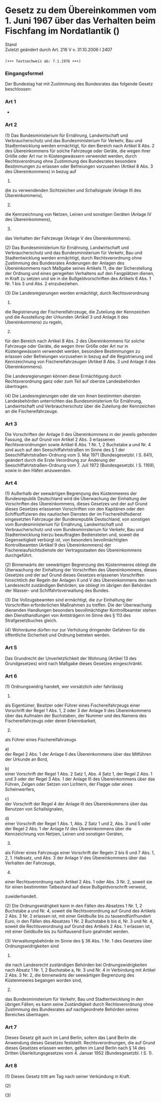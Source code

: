 Gesetz zu dem Übereinkommen vom 1. Juni 1967 über das Verhalten beim Fischfang im Nordatlantik ()
=================================================================================================

Stand  
Zuletzt geändert durch Art. 216 V v. 31.10.2006 I 2407

### 

```
(+++ Textnachweis ab: 7.1.1976 +++)
```

### Eingangsformel

Der Bundestag hat mit Zustimmung des Bundesrates das folgende Gesetz beschlossen:

### Art 1

-

### Art 2

(1) Das Bundesministerium für Ernährung, Landwirtschaft und Verbraucherschutz und das Bundesministerium für Verkehr, Bau und Stadtentwicklung werden ermächtigt, für den Bereich nach Artikel 8 Abs. 2 des Übereinkommens für solche Fahrzeuge oder Geräte, die wegen ihrer Größe oder Art nur in Küstengewässern verwendet werden, durch Rechtsverordnung ohne Zustimmung des Bundesrates besondere Bestimmungen zu erlassen oder Befreiungen vorzusehen (Artikel 8 Abs. 3 des Übereinkommens) in bezug auf

1.  
die zu verwendenden Sichtzeichen und Schallsignale (Anlage III des Übereinkommens),

2.  
die Kennzeichnung von Netzen, Leinen und sonstigen Geräten (Anlage IV des Übereinkommens),

3.  
das Verhalten der Fahrzeuge (Anlage V des Übereinkommens).

(2) Das Bundesministerium für Ernährung, Landwirtschaft und Verbraucherschutz und das Bundesministerium für Verkehr, Bau und Stadtentwicklung werden ermächtigt, durch Rechtsverordnung ohne Zustimmung des Bundesrates Änderungen der Anlagen des Übereinkommens nach Maßgabe seines Artikels 11, die der Sicherstellung der Ordnung und eines geregelten Verhaltens auf den Fangplätzen dienen, in Kraft zu setzen und sie in die Bußgeldvorschriften des Artikels 6 Abs. 1 Nr. 1 bis 3 und Abs. 2 einzubeziehen.

(3) Die Landesregierungen werden ermächtigt, durch Rechtsverordnung

1.  
die Registrierung der Fischereifahrzeuge, die Zuteilung der Kennzeichen und die Ausstellung der Urkunden (Artikel 3 und Anlage II des Übereinkommens) zu regeln,

2.  
für den Bereich nach Artikel 8 Abs. 2 des Übereinkommens für solche Fahrzeuge oder Geräte, die wegen ihrer Größe oder Art nur in Küstengewässern verwendet werden, besondere Bestimmungen zu erlassen oder Befreiungen vorzusehen in bezug auf die Registrierung und Kennzeichnung von Fischereifahrzeugen (Artikel 8 Abs. 3 und Anlage II des Übereinkommens).

Die Landesregierungen können diese Ermächtigung durch Rechtsverordnung ganz oder zum Teil auf oberste Landesbehörden übertragen.

(4) Die Landesregierungen oder die von ihnen bestimmten obersten Landesbehörden unterrichten das Bundesministerium für Ernährung, Landwirtschaft und Verbraucherschutz über die Zuteilung der Kennzeichen an die Fischereifahrzeuge.

### Art 3

Die Vorschriften der Anlage II des Übereinkommens in der jeweils geltenden Fassung, die auf Grund von Artikel 2 Abs. 3 erlassenen Rechtsverordnungen sowie Artikel 6 Abs. 1 Nr. 1, 2 Buchstabe a und Nr. 4 sind auch auf den Seeschiffahrtstraßen im Sinne des § 1 der Seeschiffahrtstraßen-Ordnung vom 3. Mai 1971 (Bundesgesetzbl. I S. 641), geändert durch die Erste Verordnung zur Änderung der Seeschiffahrtstraßen-Ordnung vom 7. Juli 1972 (Bundesgesetzbl. I S. 1169), sowie in den Häfen anzuwenden.

### Art 4

(1) Außerhalb der seewärtigen Begrenzung des Küstenmeeres der Bundesrepublik Deutschland wird die Überwachung der Einhaltung der Vorschriften des Übereinkommens, dieses Gesetzes und der auf Grund dieses Gesetzes erlassenen Vorschriften von den Kapitänen oder den Schiffsoffizieren des nautischen Dienstes der im Fischereihilfsdienst eingesetzten Fahrzeuge der Bundesrepublik Deutschland, von sonstigen vom Bundesministerium für Ernährung, Landwirtschaft und Verbraucherschutz und vom Bundesministerium für Verkehr, Bau und Stadtentwicklung hierzu beauftragten Bediensteten und, soweit die Gegenseitigkeit verbürgt ist, von besonders bevollmächtigten Kontrollbeamten (Artikel 9 des Übereinkommens) der Fischereiaufsichtsdienste der Vertragsstaaten des Übereinkommens durchgeführt.

(2) Binnenwärts der seewärtigen Begrenzung des Küstenmeeres obliegt die Überwachung der Einhaltung der Vorschriften des Übereinkommens, dieses Gesetzes und der auf Grund dieses Gesetzes erlassenen Vorschriften hinsichtlich der Regeln der Anlagen II und V des Übereinkommens den nach Landesrecht zuständigen Behörden; sie obliegt im übrigen den Behörden der Wasser- und Schiffahrtsverwaltung des Bundes.

(3) Die Vollzugsbeamten sind ermächtigt, die zur Einhaltung der Vorschriften erforderlichen Maßnahmen zu treffen. Die der Überwachung dienenden Handlungen besonders bevollmächtigter Kontrollbeamter stehen den Diensthandlungen von Amtsträgern im Sinne des § 113 des Strafgesetzbuches gleich.

(4) Wohnräume dürfen nur zur Verhütung dringender Gefahren für die öffentliche Sicherheit und Ordnung betreten werden.

### Art 5

Das Grundrecht der Unverletzlichkeit der Wohnung (Artikel 13 des Grundgesetzes) wird nach Maßgabe dieses Gesetzes eingeschränkt.

### Art 6

(1) Ordnungswidrig handelt, wer vorsätzlich oder fahrlässig

1.  
als Eigentümer, Besitzer oder Führer eines Fischereifahrzeugs einer Vorschrift der Regel 1 Abs. 1, 2 oder 3 der Anlage II des Übereinkommens über das Aufmalen der Buchstaben, der Nummer und des Namens des Fischereifahrzeugs oder deren Erkennbarkeit,

2.  
als Führer eines Fischereifahrzeugs

a)  
der Regel 2 Abs. 1 der Anlage II des Übereinkommens über das Mitführen der Urkunde an Bord,

b)  
einer Vorschrift der Regel 1 Abs. 2 Satz 1, Abs. 4 Satz 1, der Regel 2 Abs. 1 und 3 oder der Regel 3 Abs. 1 der Anlage III des Übereinkommens über das Führen, Zeigen oder Setzen von Lichtern, der Flagge oder eines Scheinwerfers,

c)  
der Vorschrift der Regel 4 der Anlage III des Übereinkommens über das Benutzen von Schallsignalen,

d)  
einer Vorschrift der Regel 1 Abs. 1, Abs. 2 Satz 1 und 2, Abs. 3 und 5 oder der Regel 2 Abs. 1 der Anlage IV des Übereinkommens über die Kennzeichnung von Netzen, Leinen und sonstigen Geräten,

3.  
als Führer eines Fahrzeugs einer Vorschrift der Regeln 2 bis 6 und 7 Abs. 1, 2, 1. Halbsatz, und Abs. 3 der Anlage V des Übereinkommens über das Verhalten der Fahrzeuge,

4.  
einer Rechtsverordnung nach Artikel 2 Abs. 1 oder Abs. 3 Nr. 2, soweit sie für einen bestimmten Tatbestand auf diese Bußgeldvorschrift verweist,

zuwiderhandelt.

(2) Die Ordnungswidrigkeit kann in den Fällen des Absatzes 1 Nr. 1, 2 Buchstabe a und Nr. 4, soweit die Rechtsverordnung auf Grund des Artikels 2 Abs. 3 Nr. 2 erlassen ist, mit einer Geldbuße bis zu tausendfünfhundert Euro, in den Fällen des Absatzes 1 Nr. 2 Buchstabe b bis d, Nr. 3 und Nr. 4, soweit die Rechtsverordnung auf Grund des Artikels 2 Abs. 1 erlassen ist, mit einer Geldbuße bis zu fünftausend Euro geahndet werden.

(3) Verwaltungsbehörde im Sinne des § 36 Abs. 1 Nr. 1 des Gesetzes über Ordnungswidrigkeiten sind

1.  
die nach Landesrecht zuständigen Behörden bei Ordnungswidrigkeiten nach Absatz 1 Nr. 1, 2 Buchstabe a, Nr. 3 und Nr. 4 in Verbindung mit Artikel 2 Abs. 3 Nr. 2, die binnenwärts der seewärtigen Begrenzung des Küstenmeeres begangen worden sind,

2.  
das Bundesministerium für Verkehr, Bau und Stadtentwicklung in den übrigen Fällen; es kann seine Zuständigkeit durch Rechtsverordnung ohne Zustimmung des Bundesrates auf nachgeordnete Behörden seines Bereiches übertragen.

### Art 7

Dieses Gesetz gilt auch im Land Berlin, sofern das Land Berlin die Anwendung dieses Gesetzes feststellt. Rechtsverordnungen, die auf Grund dieses Gesetzes erlassen werden, gelten im Land Berlin nach § 14 des Dritten Überleitungsgesetzes vom 4. Januar 1952 (Bundesgesetzbl. I S. 1).

### Art 8

(1) Dieses Gesetz tritt am Tag nach seiner Verkündung in Kraft.

(2)

(3)
